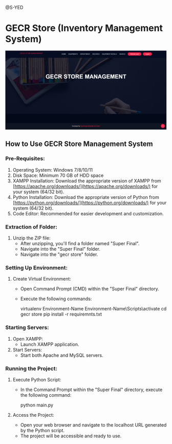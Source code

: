 @S-YED


# GECR Store (Inventory Management System)

![Image Space](https://github.com/S-YED/GECR-STORE/blob/main/SNAPSHOTS/gecr1.png)

## How to Use GECR Store Management System

### Pre-Requisites:
1. Operating System: Windows 7/8/10/11
2. Disk Space: Minimum 70 GB of HDD space
3. XAMPP Installation: Download the appropriate version of XAMPP from [https://apache.org/downloads/](https://apache.org/downloads/) for your system (64/32 bit).
4. Python Installation: Download the appropriate version of Python from [https://python.org/downloads/](https://python.org/downloads/) for your system (64/32 bit).
5. Code Editor: Recommended for easier development and customization.

### Extraction of Folder:
1. Unzip the ZIP file:
   - After unzipping, you'll find a folder named "Super Final".
   - Navigate into the "Super Final" folder.
   - Navigate into the "gecr store" folder.

### Setting Up Environment:
1. Create Virtual Environment:
   - Open Command Prompt (CMD) within the "Super Final" directory.
   - Execute the following commands:
     
     virtualenv Environment-Name
     Environment-Name\Scripts\activate
     cd gecr store
     pip install -r requiremnts.txt
    

### Starting Servers:
1. Open XAMPP:
   - Launch XAMPP application.
2. Start Servers:
   - Start both Apache and MySQL servers.

### Running the Project:
1. Execute Python Script:
   - In the Command Prompt within the "Super Final" directory, execute the following command:
    
     python main.py
     

2. Access the Project:
   - Open your web browser and navigate to the localhost URL generated by the Python script.
   - The project will be accessible and ready to use.



